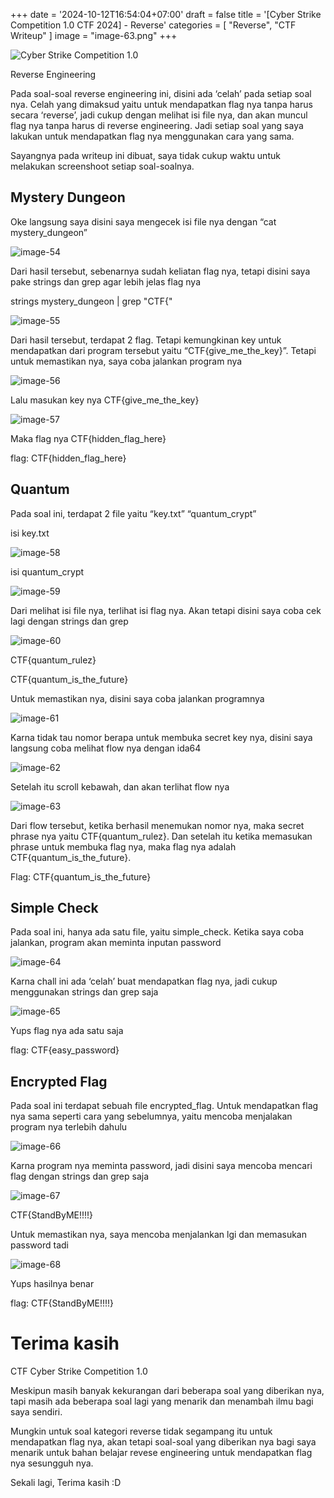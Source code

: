 +++
date = '2024-10-12T16:54:04+07:00'
draft = false
title = '[Cyber Strike Competition 1.0 CTF 2024] - Reverse'
categories = [
    "Reverse",
    "CTF Writeup"
]
image = "image-63.png"
+++

![Cyber Strike Competition 1.0](image-1.png)

Reverse Engineering

Pada soal-soal reverse engineering ini, disini ada ‘celah’ pada setiap soal nya. Celah yang dimaksud yaitu untuk mendapatkan flag nya tanpa harus secara ‘reverse’, jadi cukup dengan melihat isi file nya, dan akan muncul flag nya tanpa harus di reverse engineering. Jadi setiap soal yang saya lakukan untuk mendapatkan flag nya menggunakan cara yang sama.

Sayangnya pada writeup ini dibuat, saya tidak cukup waktu untuk melakukan screenshoot setiap soal-soalnya.

## Mystery Dungeon

Oke langsung saya disini saya mengecek isi file nya dengan “cat mystery_dungeon”

![image-54](image-54.png)

Dari hasil tersebut, sebenarnya sudah keliatan flag nya, tetapi disini saya pake strings dan grep agar lebih jelas flag nya

strings mystery_dungeon | grep "CTF{"

![image-55](image-55.png)

Dari hasil tersebut, terdapat 2 flag. Tetapi kemungkinan key untuk mendapatkan dari program tersebut yaitu “CTF{give_me_the_key}”. Tetapi untuk memastikan nya, saya coba jalankan program nya

![image-56](image-56.png)

Lalu masukan key nya CTF{give_me_the_key}

![image-57](image-57.png)

Maka flag nya CTF{hidden_flag_here}

flag: CTF{hidden_flag_here}

## Quantum

Pada soal ini, terdapat 2 file yaitu “key.txt” “quantum_crypt”

isi key.txt

![image-58](image-58.png)

isi quantum_crypt

![image-59](image-59.png)

Dari melihat isi file nya, terlihat isi flag nya. Akan tetapi disini saya coba cek lagi dengan strings dan grep

![image-60](image-60.png)

CTF{quantum_rulez}

CTF{quantum_is_the_future}

Untuk memastikan nya, disini saya coba jalankan programnya

![image-61](image-61.png)

Karna tidak tau nomor berapa untuk membuka secret key nya, disini saya langsung coba melihat flow nya dengan ida64

![image-62](image-62.png)

Setelah itu scroll kebawah, dan akan terlihat flow nya

![image-63](image-63.png)

Dari flow tersebut, ketika berhasil menemukan nomor nya, maka secret phrase nya yaitu CTF{quantum_rulez}. Dan setelah itu ketika memasukan phrase untuk membuka flag nya, maka flag nya adalah CTF{quantum_is_the_future}.

Flag: CTF{quantum_is_the_future}

## Simple Check

Pada soal ini, hanya ada satu file, yaitu simple_check. Ketika saya coba jalankan, program akan meminta inputan password

![image-64](image-64.png)

Karna chall ini ada ‘celah’ buat mendapatkan flag nya, jadi cukup menggunakan strings dan grep saja

![image-65](image-65.png)

Yups flag nya ada satu saja

flag: CTF{easy_password}

## Encrypted Flag

Pada soal ini terdapat sebuah file encrypted_flag. Untuk mendapatkan flag nya sama seperti cara yang sebelumnya, yaitu mencoba menjalakan program nya terlebih dahulu

![image-66](image-66.png)

Karna program nya meminta password, jadi disini saya mencoba mencari flag dengan strings dan grep saja

![image-67](image-67.png)

CTF{StandByME!!!!}

Untuk memastikan nya, saya mencoba menjalankan lgi dan memasukan password tadi

![image-68](image-68.png)

Yups hasilnya benar

flag: CTF{StandByME!!!!}

# Terima kasih

CTF Cyber Strike Competition 1.0

Meskipun masih banyak kekurangan dari beberapa soal yang diberikan nya, tapi masih ada beberapa soal lagi yang menarik dan menambah ilmu bagi saya sendiri.

Mungkin untuk soal kategori reverse tidak segampang itu untuk mendapatkan flag nya, akan tetapi soal-soal yang diberikan nya bagi saya menarik untuk bahan belajar revese engineering untuk mendapatkan flag nya sesungguh nya.

Sekali lagi, Terima kasih :D
